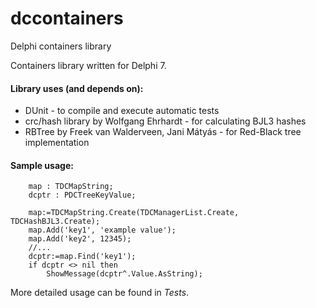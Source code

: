 # dccontainers
Delphi containers library


Containers library written for Delphi 7.


#### Library uses (and depends on):
* DUnit - to compile and execute automatic tests
* crc/hash library by Wolfgang Ehrhardt - for calculating BJL3 hashes
* RBTree by Freek van Walderveen, Jani Mátyás - for Red-Black tree implementation


#### Sample usage:

```delphi
	map : TDCMapString;
	dcptr : PDCTreeKeyValue;

	map:=TDCMapString.Create(TDCManagerList.Create, TDCHashBJL3.Create);
	map.Add('key1', 'example value');
	map.Add('key2', 12345);
	//...
	dcptr:=map.Find('key1');
	if dcptr <> nil then
		ShowMessage(dcptr^.Value.AsString);
```

More detailed usage can be found in _Tests_.
